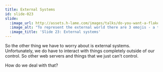 ```yaml
---
title: External Systems
id: slide-023
slide:
  :image_url: http://assets.h-lame.com/images/talks/do-you-want-a-flake-with-that/slides/023.png
  :image_alt: "To represent the external world there are 3 emojis - a troll; a sun behind a rain cloud; a laptop; text: 3. External systems; Communicating with things we don't or can't control in our tests can cause failures"
  :image_title: 'Slide 23: External systems'
---
```

So the other thing we have to worry about is external systems. Unfortunately, we do have to interact with things completely outside of our control. So
other web servers and things that we just can't control.

How do we deal with that?
